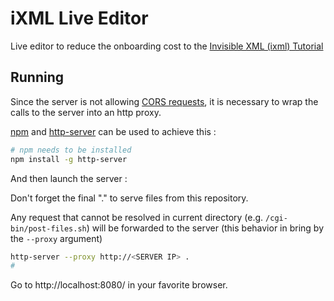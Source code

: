 # iXML Live Editor

Live editor to reduce the onboarding cost to the [Invisible XML (ixml) Tutorial](https://homepages.cwi.nl/~steven/ixml/tutorial/)

## Running

Since the server is not allowing [CORS requests](https://developer.mozilla.org/fr/docs/Web/HTTP/CORS), it is necessary to wrap the calls to the server into an http proxy.

[npm](https://www.npmjs.com/) and [http-server](https://www.npmjs.com/package/http-server) can be used to achieve this :

````sh
# npm needs to be installed
npm install -g http-server
````

And then launch the server :

Don't forget the final "." to serve files from this repository.

Any request that cannot be resolved in current directory (e.g. `/cgi-bin/post-files.sh`) will be forwarded to the server (this behavior in bring by the `--proxy` argument)


````sh
http-server --proxy http://<SERVER IP> .
# 
````

Go to http://localhost:8080/ in your favorite browser.